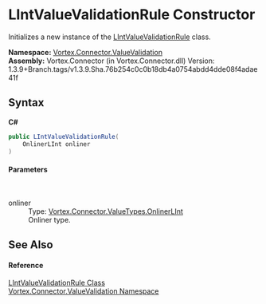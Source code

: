 # LIntValueValidationRule Constructor 
 

Initializes a new instance of the <a href="T_Vortex_Connector_ValueValidation_LIntValueValidationRule.md">LIntValueValidationRule</a> class.

**Namespace:**&nbsp;<a href="N_Vortex_Connector_ValueValidation.md">Vortex.Connector.ValueValidation</a><br />**Assembly:**&nbsp;Vortex.Connector (in Vortex.Connector.dll) Version: 1.3.9+Branch.tags/v1.3.9.Sha.76b254c0c0b18db4a0754abdd4dde08f4adae41f

## Syntax

**C#**<br />
``` C#
public LIntValueValidationRule(
	OnlinerLInt onliner
)
```


#### Parameters
&nbsp;<dl><dt>onliner</dt><dd>Type: <a href="T_Vortex_Connector_ValueTypes_OnlinerLInt.md">Vortex.Connector.ValueTypes.OnlinerLInt</a><br />Onliner type.</dd></dl>

## See Also


#### Reference
<a href="T_Vortex_Connector_ValueValidation_LIntValueValidationRule.md">LIntValueValidationRule Class</a><br /><a href="N_Vortex_Connector_ValueValidation.md">Vortex.Connector.ValueValidation Namespace</a><br />